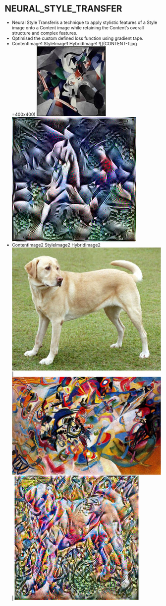 # NEURAL_STYLE_TRANSFER

* Neural Style Transferis a technique to apply stylistic features of a Style image onto a Content image while retaining the Content’s overall structure and complex features.
* Optimised the custom defined loss function using gradient tape.
* ContentImage1   StyleImage1  HybridImage1
![](CONTENT-_1_.jpg =400x400)  ![](STYLE-_1_.jpg)  ![](image_02_3750.jpg)
* ContentImage2   StyleImage2  HybridImage2
![](content.jpg) | ![](style.jpg) | ![](Generated_imgae.jpg)
